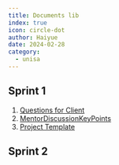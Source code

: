 ```yaml
---
title: Documents lib
index: true
icon: circle-dot
author: Haiyue
date: 2024-02-28
category:
  - unisa
---
```


## Sprint 1
1. [Questions for Client](https://docs.google.com/document/d/1IKaZ9hKDO8QQo21MioD2j2PlcSrEx1DGzG3lsiGhxvY/edit?usp=sharing)
2. [MentorDiscussionKeyPoints](https://docs.google.com/document/d/11PcQwoEWbtq-G9VlbeCa3OlfglF-R1GfdtGMMEZ58eM/edit?usp=sharing)
3. [Project Template](https://docs.google.com/document/d/1W7ipjSO2wzEGsEv98Zp3WH8eMdhQ6tTw/edit?usp=sharing&ouid=106787089512376359793&rtpof=true&sd=true)


## Sprint 2





